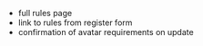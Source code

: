  - full rules page
 - link to rules from register form
 - confirmation of avatar requirements on update
